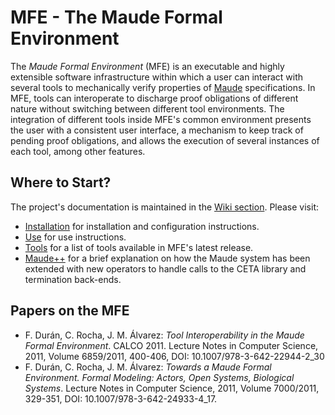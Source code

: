 # MFE - The Maude Formal Environment

The *Maude Formal Environment* (MFE) is an executable and highly extensible software infrastructure within which a user can interact with several tools to mechanically verify properties of [Maude](http://maude.cs.illinois.edu) specifications. In MFE, tools can interoperate to discharge proof obligations of different nature without switching between different tool environments. The integration of different tools inside MFE's common environment presents the user with a consistent user interface, a mechanism to keep track of pending proof obligations, and allows the execution of several instances of each tool, among other features.

## Where to Start?

The project's documentation is maintained in the [Wiki section](https://github.com/antmordel/MFE/wiki). Please visit:

 * [Installation](https://github.com/maude-team/MFE/wiki/Installation) for installation and configuration instructions.
 * [Use](https://github.com/maude-team/MFE/wiki/Use) for use instructions.
 * [Tools](https://github.com/maude-team/MFE/wiki/Tools) for a list of tools available in MFE's latest release.
 * [Maude++](https://github.com/maude-team/maude/releases) for a brief explanation on how the Maude system has been extended with new operators to handle calls to the CETA library and termination back-ends.


## Papers on the MFE
 * F. Durán, C. Rocha, J. M. Álvarez: *Tool Interoperability in the Maude Formal Environment*. CALCO 2011. Lecture Notes in Computer Science, 2011, Volume 6859/2011, 400-406, DOI: 10.1007/978-3-642-22944-2_30
 * F. Durán, C. Rocha, J. M. Álvarez: *Towards a Maude Formal Environment. Formal Modeling: Actors, Open Systems, Biological Systems*. Lecture Notes in Computer Science, 2011, Volume 7000/2011, 329-351, DOI: 10.1007/978-3-642-24933-4_17.

